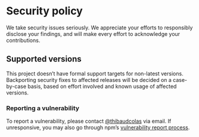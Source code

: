 # Security policy

We take security issues seriously. We appreciate your efforts to responsibly disclose your findings, and will make every effort to acknowledge your contributions.

## Supported versions

This project doesn’t have formal support targets for non-latest versions. Backporting security fixes to affected releases will be decided on a case-by-case basis, based on effort involved and known usage of affected versions.

### Reporting a vulnerability

To report a vulnerability, please contact [@thibaudcolas](https://github.com/thibaudcolas) via email. If unresponsive, you may also go through npm’s [vulnerability report process](https://docs.npmjs.com/reporting-a-vulnerability-in-an-npm-package).
